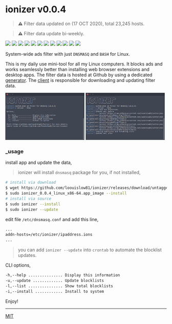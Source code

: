 # ionizer v0.0.4

> **⚠** Filter data updated on (17 OCT 2020), total 23,245 hosts.

> **⚠** Filter data update bi-weekly.

<p align="left">
  <img src="https://badgen.net/github/release/loouislow81/ionizer">
  <img src="https://badgen.net/github/releases/loouislow81/ionizer">
  <img src="https://badgen.net/github/assets-dl/loouislow81/ionizer">
  <img src="https://badgen.net/github/branches/loouislow81/ionizer">
  <img src="https://badgen.net/github/forks/loouislow81/ionizer">
  <img src="https://badgen.net/github/stars/loouislow81/ionizer">
  <img src="https://badgen.net/github/watchers/loouislow81/ionizer">
  <img src="https://badgen.net/github/tag/loouislow81/ionizer">
  <img src="https://badgen.net/github/commits/loouislow81/ionizer">
  <img src="https://badgen.net/github/last-commit/loouislow81/ionizer">
  <img src="https://badgen.net/github/contributors/loouislow81/ionizer">
  <img src="https://badgen.net/github/license/loouislow81/ionizer">
</p>

System-wide ads filter with just `DNSMASQ` and `BASH` for Linux.

This is my daily use mini-tool for all my Linux computers. It blocks ads and works seamlessly better than installing web browser extensions and desktop apps. The filter data is hosted at Github by using a dedicated [generator](https://github.com/loouislow81/ionizer/tree/master/generator). The [client](https://github.com/loouislow81/ionizer/tree/master/client) is responsible for downloading and updating filter data.

<p align="left">
  <img src="assets/screenshot_01.png" width="49%" height="auto">
  <img src="assets/screenshot_02.png" width="49%" height="auto">
</p>


### _usage

install app and update the data,

> ionizer will install `dnsmasq` package for you, if not installed,

```bash
# install via download
$ wget https://github.com/loouislow81/ionizer/releases/download/untagged-5240e09eafb9428546b3/ionizer_0.0.4_linux_x86-64.app_image
$ sudo ionizer_0.0.4_linux_x86-64.app_image --install
# install via source
$ sudo ionizer --install
$ sudo ionizer --update
```

edit file `/etc/dnsmasq.conf` and add this line,

```bash
...
addn-hosts=/etc/ionizer/ipaddress.ions
...
```

> you can add `ionizer --update` into `crontab` to automate the blocklist updates.

CLI options,

```bash
-h,--help ............... Display this information
-u,--update ............. Update blocklists
-l,--list ............... Show total blocklists
-i,--install ............ Install to system
```

Enjoy!

---

[MIT](https://github.com/loouislow81/ionizer/blob/master/LICENSE)
